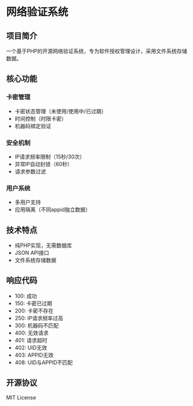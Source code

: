 # 网络验证系统
## 项目简介
一个基于PHP的开源网络验证系统，专为软件授权管理设计，采用文件系统存储数据。
## 核心功能
### 卡密管理
- 卡密状态管理（未使用/使用中/已过期）
- 时间控制（时限卡密）
- 机器码绑定验证

### 安全机制
- IP请求频率限制（15秒/30次）
- 异常IP自动封锁（60秒）
- 请求参数过滤

### 用户系统
- 多用户支持
- 应用隔离（不同appid独立数据）

## 技术特点
- 纯PHP实现，无需数据库
- JSON API接口
- 文件系统存储数据

## 响应代码
- 100: 成功
- 150: 卡密已过期  
- 200: 卡密不存在
- 250: IP请求频率过高
- 300: 机器码不匹配
- 400: 无效请求
- 401: 请求超时
- 402: UID无效
- 403: APPID无效
- 408: UID与APPID不匹配

## 开源协议
MIT License

